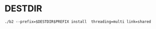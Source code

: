# DESTDIR

```
./b2 --prefix=$DESTDIR$PREFIX install  threading=multi link=shared
```


<!-- vim: set tw=90 filetype=markdown : -->
